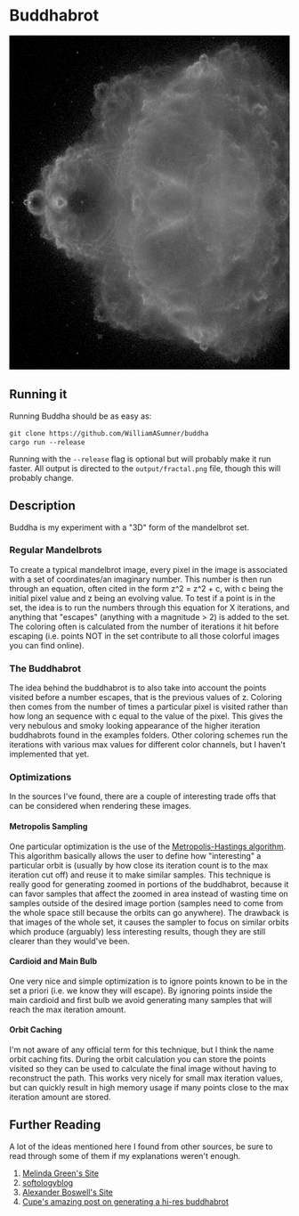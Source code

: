 # Buddhabrot
<p align="center">
  <img width=800 height=600 alt="Uh oh, the example picture didn't load" src="https://github.com/WilliamASumner/buddha/raw/master/examples/fractal.png" />
</p>

## Running it
Running Buddha should be as easy as:
```
git clone https://github.com/WilliamASumner/buddha
cargo run --release
```
Running with the `--release` flag is optional but will probably make it run faster. All output is directed to the `output/fractal.png` file, though this will probably change.

## Description
Buddha is my experiment with a "3D" form of the mandelbrot set.
### Regular Mandelbrots
To create a typical mandelbrot image, every pixel in the image is associated with a set of coordinates/an imaginary number. This number is then run through an equation, often cited in the form z^2 = z^2 + c, with c being the initial pixel value and z being an evolving value. To test if a point is in the set, the idea is to run the numbers through this equation for X iterations, and anything that "escapes" (anything with a magnitude > 2) is added to the set. The coloring often is calculated from the number of iterations it hit before escaping (i.e. points NOT in the set contribute to all those colorful images you can find online).

### The Buddhabrot
The idea behind the buddhabrot is to also take into account the points visited before a number escapes, that is the previous values of z. Coloring then comes from the number of times a particular pixel is visited rather than how long an sequence with c equal to the value of the pixel. This gives the very nebulous and smoky looking appearance of the higher iteration buddhabrots found in the examples folders. Other coloring schemes run the iterations with various max values for different color channels, but I haven't implemented that yet.

### Optimizations
In the sources I've found, there are a couple of interesting trade offs that can be considered when rendering these images. 
#### Metropolis Sampling
One particular optimization is the use of the [Metropolis-Hastings algorithm](https://en.wikipedia.org/wiki/Metropolis%E2%80%93Hastings_algorithm). This algorithm basically allows the user to define how "interesting" a particular orbit is (usually by how close its iteration count is to the max iteration cut off) and reuse it to make similar samples. This technique is really good for generating zoomed in portions of the buddhabrot, because it can favor samples that affect the zoomed in area instead of wasting time on samples outside of the desired image portion (samples need to come from the whole space still because the orbits can go anywhere). The drawback is that images of the whole set, it causes the sampler to focus on similar orbits which produce (arguably) less interesting results, though they are still clearer than they would've been.

#### Cardioid and Main Bulb
One very nice and simple optimization is to ignore points known to be in the set a priori (i.e. we know they will escape). By ignoring points inside the main cardioid and first bulb we avoid generating many samples that will reach the max iteration amount.

#### Orbit Caching
I'm not aware of any official term for this technique, but I think the name orbit caching fits. During the orbit calculation you can store the points visited so they can be used to calculate the final image without having to reconstruct the path. This works very nicely for small max iteration values, but can quickly result in high memory usage if many points close to the max iteration amount are stored.

## Further Reading
A lot of the ideas mentioned here I found from other sources, be sure to read through some of them if my explanations weren't enough.
1. [Melinda Green's Site](http://superliminal.com/fractals/bbrot/bbrot.htm)
2. [softologyblog](https://softologyblog.wordpress.com/2011/06/26/buddhabrot-fractals/)
3. [Alexander Boswell's Site](http://www.steckles.com/buddha/)
4. [Cupe's amazing post on generating a hi-res buddhabrot](https://erleuchtet.org/2010/07/ridiculously-large-buddhabrot.html)

